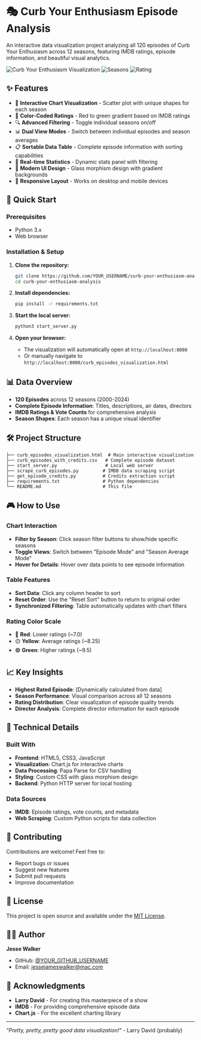# 🎭 Curb Your Enthusiasm Episode Analysis

An interactive data visualization project analyzing all 120 episodes of Curb Your Enthusiasm across 12 seasons, featuring IMDB ratings, episode information, and beautiful visual analytics.

![Curb Your Enthusiasm Visualization](https://img.shields.io/badge/Episodes-120-blue) ![Seasons](https://img.shields.io/badge/Seasons-12-green) ![Rating](https://img.shields.io/badge/Rating-Interactive-purple)

## ✨ Features

- 🎨 **Interactive Chart Visualization** - Scatter plot with unique shapes for each season
- 🌈 **Color-Coded Ratings** - Red to green gradient based on IMDB ratings
- 🔍 **Advanced Filtering** - Toggle individual seasons on/off
- 📊 **Dual View Modes** - Switch between individual episodes and season averages
- 📋 **Sortable Data Table** - Complete episode information with sorting capabilities
- 🎯 **Real-time Statistics** - Dynamic stats panel with filtering
- 💎 **Modern UI Design** - Glass morphism design with gradient backgrounds
- 📱 **Responsive Layout** - Works on desktop and mobile devices

## 🚀 Quick Start

### Prerequisites
- Python 3.x
- Web browser

### Installation & Setup

1. **Clone the repository:**
   ```bash
   git clone https://github.com/YOUR_USERNAME/curb-your-enthusiasm-analysis.git
   cd curb-your-enthusiasm-analysis
   ```

2. **Install dependencies:**
   ```bash
   pip install -r requirements.txt
   ```

3. **Start the local server:**
   ```bash
   python3 start_server.py
   ```

4. **Open your browser:**
   - The visualization will automatically open at `http://localhost:8000`
   - Or manually navigate to `http://localhost:8000/curb_episodes_visualization.html`

## 📊 Data Overview

- **120 Episodes** across 12 seasons (2000-2024)
- **Complete Episode Information**: Titles, descriptions, air dates, directors
- **IMDB Ratings & Vote Counts** for comprehensive analysis
- **Season Shapes**: Each season has a unique visual identifier

## 🛠️ Project Structure

```
├── curb_episodes_visualization.html  # Main interactive visualization
├── curb_episodes_with_credits.csv   # Complete episode dataset
├── start_server.py                  # Local web server
├── scrape_curb_episodes.py         # IMDB data scraping script
├── get_episode_credits.py          # Credits extraction script
├── requirements.txt                # Python dependencies
└── README.md                       # This file
```

## 🎮 How to Use

### Chart Interaction
- **Filter by Season**: Click season filter buttons to show/hide specific seasons
- **Toggle Views**: Switch between "Episode Mode" and "Season Average Mode"
- **Hover for Details**: Hover over data points to see episode information

### Table Features
- **Sort Data**: Click any column header to sort
- **Reset Order**: Use the "Reset Sort" button to return to original order
- **Synchronized Filtering**: Table automatically updates with chart filters

### Rating Color Scale
- 🔴 **Red**: Lower ratings (~7.0)
- 🟡 **Yellow**: Average ratings (~8.25)
- 🟢 **Green**: Higher ratings (~9.5)

## 📈 Key Insights

- **Highest Rated Episode**: [Dynamically calculated from data]
- **Season Performance**: Visual comparison across all 12 seasons
- **Rating Distribution**: Clear visualization of episode quality trends
- **Director Analysis**: Complete director information for each episode

## 🔧 Technical Details

### Built With
- **Frontend**: HTML5, CSS3, JavaScript
- **Visualization**: Chart.js for interactive charts
- **Data Processing**: Papa Parse for CSV handling
- **Styling**: Custom CSS with glass morphism design
- **Backend**: Python HTTP server for local hosting

### Data Sources
- **IMDB**: Episode ratings, vote counts, and metadata
- **Web Scraping**: Custom Python scripts for data collection

## 🤝 Contributing

Contributions are welcome! Feel free to:
- Report bugs or issues
- Suggest new features
- Submit pull requests
- Improve documentation

## 📝 License

This project is open source and available under the [MIT License](LICENSE).

## 👨‍💻 Author

**Jesse Walker**
- GitHub: [@YOUR_GITHUB_USERNAME](https://github.com/YOUR_GITHUB_USERNAME)
- Email: jessejameswalker@mac.com

## 🙏 Acknowledgments

- **Larry David** - For creating this masterpiece of a show
- **IMDB** - For providing comprehensive episode data
- **Chart.js** - For the excellent charting library

---

*"Pretty, pretty, pretty good data visualization!"* - Larry David (probably) 